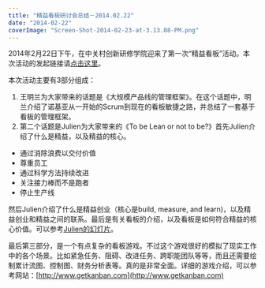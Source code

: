 ```yaml
---
title: "精益看板研讨会总结－2014.02.22"
date: "2014-02-22"
coverImage: "Screen-Shot-2014-02-23-at-3.13.08-PM.png"
---
```


2014年2月22日下午，在中关村创新研修学院迎来了第一次“精益看板”活动。本次活动的发起链接请[点击这里](http://www.headin.cn/Themes/Activity/Details/?activityId=52c39448c3378f07ccebd8d9)。

本次活动主要有3部分组成：

1. 王明兰为大家带来的话题是《大规模产品线的管理框架》。在这个话题中，明兰介绍了诺基亚从一开始的Scrum到现在的看板敏捷之路，并总结了一套基于看板的管理框架。
2. 第二个话题是Julien为大家带来的《To be Lean or not to be?》首先Julien介绍了什么是精益，以及精益的核心。

- 通过消除浪费以交付价值
- 尊重员工
- 通过科学方法持续改进
- 关注接力棒而不是跑者
- 停止生产线

然后Julien介绍了什么是精益创业（核心是build, measure, and learn)，以及精益创业和精益之间的联系。最后是有关看板的介绍，以及看板是如何符合精益的核心价值。可以参考[Julien的幻灯片](http://www.outsofting.com/mydownload/ToBeLeanOrNotToBeFeb2014.pdf)。

最后第三部分，是一个有点复杂的看板游戏。不过这个游戏很好的模拟了现实工作中的各个场景。比如紧急任务、阻碍、改进任务、跨职能团队等等，而且还需要绘制累计流图、控制图、财务分析表等。真的是非常全面。详细的游戏介绍，可以参考网站：[http://www.getkanban.com](http://www.getkanban.com)
